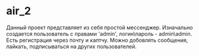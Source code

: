 # air_2
Данный проект представляет из себя простой мессенджер.
Изначально создается пользователь с правами 'admin', логин\пароль - admin\admin.
Есть регистрация через почту и каптчу.
Можно добовлять сообщения, лайкать, подписываться на других пользователей.

